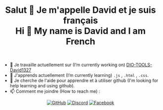 <h1 align="center"> Salut 👋 Je m'appelle David et je suis français <br>
 Hi 👋 My name is David and I am French</h1><br>


- 🔭 Je travaille actuellement sur (I’m currently working on) [DIO-TOOLS-David1327](https://github.com/DIO-David1327/DIO-TOOLS-David1327)
- 🌱 J'apprends actuellement (I’m currently learning) `.js` , `.html` , `.css`.
- 🤔 Je cherche de l'aide pour apprendre et à utiliser github (I'm looking for help learning and using github).
- 📫 Comment me joindre (How to reach me) : 
<p align="center">
<a href="https://github.com/DIO-David1327" target="brank"><img alt="GitHub" src="https://img.shields.io/badge/github-%23121011.svg?style=for-the-badge&logo=github&logoColor=white"/></a>
<a href="https://discord.com/channels/838203647028232213" target="blank"><img alt="Discord" src="https://img.shields.io/badge/-DIO--TOOLS--David1327-%237289DA.svg?style=for-the-badge&logo=discord&logoColor=white"/><img alt="" src="https://img.shields.io/discord/838203647028232213?label=%20&style=for-the-badge"/></a>
<a href="https://fb.com/TutoDeDavid1327" target="blank"><img alt="Facebook" src="https://img.shields.io/badge/Facebook-%231877F2.svg?style=for-the-badge&logo=Facebook&logoColor=white"/></a>



<!--
**DIO-David1327/DIO-David1327** is a ✨ _special_ ✨ repository because its `README.md` (this file) appears on your GitHub profile.

Here are some ideas to get you started:

- 🔭 I’m currently working on ...
- 🌱 I’m currently learning ...
- 👯 I’m looking to collaborate on ...
- 🤔 I’m looking for help with ...
- 💬 Ask me about ...
- 📫 How to reach me: ...
- 😄 Pronouns: ...
- ⚡ Fun fact: ...
-->
